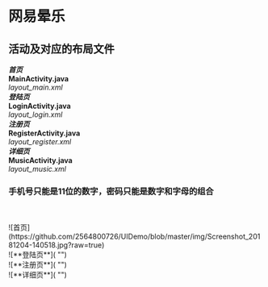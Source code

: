 # 网易晕乐
## 活动及对应的布局文件
***首页***<br>
**MainActivity.java**<br>
*layout_main.xml*<br>
***登陆页***<br>
**LoginActivity.java**<br>
*layout_login.xml*<br>
***注册页***<br>
**RegisterActivity.java**<br>
*layout_register.xml*<br>
***详细页***<br>
**MusicActivity.java**<br>
*layout_music.xml*<br>
### 手机号只能是11位的数字，密码只能是数字和字母的组合
<br>
<br>
![首页](https://github.com/2564800726/UIDemo/blob/master/img/Screenshot_20181204-140518.jpg?raw=true) <br>
![**登陆页**]( "")<br>
![**注册页**]( "")<br>
![**详细页**]( "")<br>
